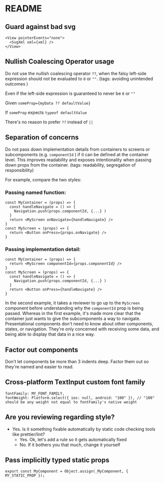 # README

## Guard against bad svg
```
<View pointerEvents="none">
  <SvgXml xml={xml} />
</View>
```

## Nullish Coalescing Operator usage
Do not use the nullish coalescing operator `??`, when the falsy left-side expression should not be evaluated to `0` or `""`. (tags: avoiding unintended outcomes )

Even if the left-side expression is guaranteed to never be `0` or `""`

Given `someProp={myData ?? defaultValue}`

If `someProp` expects `typeof defaultValue`

There's no reason to prefer `??` instead of `||`

## Separation of concerns
Do not pass down implementation details from containers to screens or subcomponents (e.g. `componentId` ) if it can be defined at the container level. This improves readability and exposes intentionality when passing down props from the container. (tags: readability, segregation of responsibility)

For example, compare the two styles:

### Passing named function:
```
const MyContainer = (props) => {
  const handleNavigate = () => {
    Navigation.push(props.componentId, {...} )
  }
  return <MyScreen onNavigate={handleNavigate} />
}
const MyScreen = (props) => {
  return <Button onPress={props.onNavigate} />
}
```

### Passing implementation detail:
```
const MyContainer = (props) => {
  return <MyScreen componentId={props.componentId} />
}
const MyScreen = (props) => {
  const handleNavigate = () => {
    Navigation.push(props.componentId, {...} )
  }
  return <Button onPress={handleNavigate} />
}
```

In the second example, it takes a reviewer to go up to the `MyScreen` component before understanding why the `componentId` prop is being passed. Whereas in the first example, it's made more clear that the container just wants to give the subcomponents a way to navigate. Presentational components don't need to know about other components, states, or navigation. They're only concerned with receiving some data, and being able to display that data in a nice way.

## Factor out components
Don't let components be more than 3 indents deep. Factor them out so they're named and easier to read.

## Cross-platform TextInput custom font family
```
fontFamily: MY_FONT_FAMILY,
fontWeight: Platform.select({ ios: null, android: "100" }), // "100" should be any weight not equal to fontFamily's native weight
```

## Are you reviewing regarding style?
- Yes. Is it something fixable automatically by static code checking tools like prettier/lint?
  - Yes. Ok, let's add a rule so it gets automatically fixed
  - No. If it bothers you that much, change it yourself

## Pass implicitly typed static props
```
export const MyComponent = Object.assign(_MyComponent, { MY_STATIC_PROP });
```
